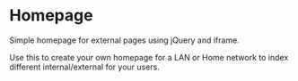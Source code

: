 Homepage
========

Simple homepage for external pages using jQuery and iframe.

Use this to create your own homepage for a LAN or Home network to index 
different internal/external for your users.
